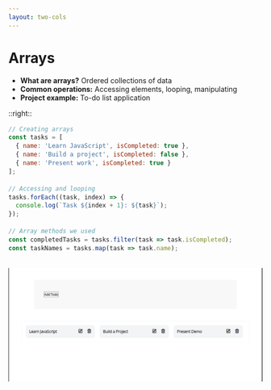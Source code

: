 ```yaml
---
layout: two-cols
---
```


# Arrays

<v-clicks>

- **What are arrays?** Ordered collections of data
- **Common operations:** Accessing elements, looping, manipulating
- **Project example:** To-do list application

</v-clicks>

::right::

```js {all|1-2|4-6|8-10|all}
// Creating arrays
const tasks = [
  { name: 'Learn JavaScript', isCompleted: true },
  { name: 'Build a project', isCompleted: false },
  { name: 'Present work', isCompleted: true }
];

// Accessing and looping
tasks.forEach((task, index) => {
  console.log(`Task ${index + 1}: ${task}`);
});

// Array methods we used
const completedTasks = tasks.filter(task => task.isCompleted);
const taskNames = tasks.map(task => task.name);
```

<br>
<img src="../images/todoTask.png"  alt="Todo App Demo UI" />